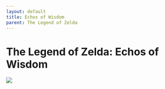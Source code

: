 ```yaml
---
layout: default
title: Echos of Wisdom
parent: The Legend of Zelda
---
```


# The Legend of Zelda: Echos of Wisdom

![](https://assets.nintendo.com/image/upload/ar_16:9,c_lpad,w_1240/b_white/f_auto/q_auto/ncom/software/switch/70010000084618/e3a49cf14180cec09c515595fb7121b048a0f8327eae2d248909d0f0c64a9dc9)